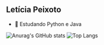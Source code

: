 ## Letícia Peixoto



- 🌱 Estudando Python e Java 


![Anurag's GitHub stats](https://github-readme-stats.vercel.app/api?username=leticiapzs&show_icons=true&theme=nord)
![Top Langs](https://github-readme-stats.vercel.app/api/top-langs/?username=leticiapzs&layout=compact&theme=nord)

